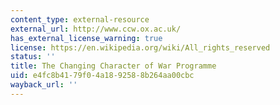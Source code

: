 ```yaml
---
content_type: external-resource
external_url: http://www.ccw.ox.ac.uk/
has_external_license_warning: true
license: https://en.wikipedia.org/wiki/All_rights_reserved
status: ''
title: The Changing Character of War Programme
uid: e4fc8b41-79f0-4a18-9258-8b264aa00cbc
wayback_url: ''
---
```

